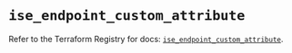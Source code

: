 # `ise_endpoint_custom_attribute`

Refer to the Terraform Registry for docs: [`ise_endpoint_custom_attribute`](https://registry.terraform.io/providers/ciscodevnet/ise/0.2.11/docs/resources/endpoint_custom_attribute).
